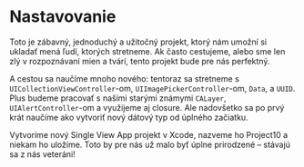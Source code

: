 # Nastavovanie

Toto je zábavný, jednoduchý a užitočný projekt, ktorý nám umožní si ukladať mená ľudí, ktorých stretneme. Ak často cestujeme, alebo sme len zlý v rozpoznávaní mien a tvárí, tento projekt bude pre nás perfektný.

A cestou sa naučíme mnoho nového: tentoraz sa stretneme s `UICollectionViewController`-om, `UIImagePickerController`-om, `Data`, a `UUID`. Plus budeme pracovať s našimi starými známymi `CALayer`, `UIAlertController`-om a využijeme aj closure. Ale nadovšetko sa po prvý krát naučíme ako vytvoriť nový dátový typ od úplného začiatku.

Vytvoríme nový Single View App projekt v Xcode, nazveme ho Project10 a niekam ho uložíme. Toto by pre nás už malo byť úplne prirodzené – stávajú sa z nás veteráni!

